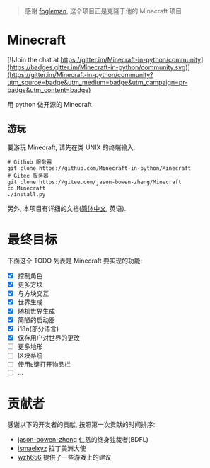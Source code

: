> 感谢 [fogleman](https://github.com/fogleman/Minecraft), 这个项目正是克隆于他的 Minecraft 项目

# Minecraft

[![Join the chat at https://gitter.im/Minecraft-in-python/community](https://badges.gitter.im/Minecraft-in-python/community.svg)](https://gitter.im/Minecraft-in-python/community?utm_source=badge&utm_medium=badge&utm_campaign=pr-badge&utm_content=badge)

用 python 做开源的 Minecraft

## 游玩
要游玩 Minecraft, 请先在类 UNIX 的终端输入:
```shell
# Github 服务器
git clone https://github.com/Minecraft-in-python/Minecraft
# Gitee 服务器
git clone https://gitee.com/jason-bowen-zheng/Minecraft
cd Minecraft
./install.py
```
另外, 本项目有详细的文档([简体中文](docs/zh_cn/README.md), 英语).

# 最终目标
下面这个 TODO 列表是 Minecraft 要实现的功能:

- [x] 控制角色
- [x] 更多方块
- [x] 与方块交互
- [x] 世界生成
- [x] 随机世界生成
- [x] 简陋的启动器
- [x] i18n(部分语言)
- [x] 保存用户对世界的更改
- [ ] 更多地形
- [ ] 区块系统
- [ ] 使用`E`键打开物品栏
- [ ] ...

# 贡献者
感谢以下的开发者的贡献, 按照第一次贡献的时间排序:

- [jason-bowen-zheng](https://github.com/jason-bowen-zheng) 仁慈的终身独裁者(BDFL)
- [ismaelxyz](https://github.com/ismaelxyz) 拉丁美洲大使
- [wzh656](https://github.com/wzh656) 提供了一些游戏上的建议
